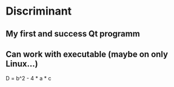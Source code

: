 # Discriminant
My first and success Qt programm
---
Can work with executable (maybe on only Linux...)
---
D = b^2 - 4 * a * c
